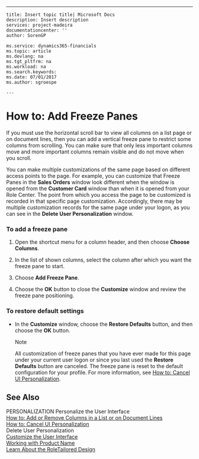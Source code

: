 ---
    title: Insert topic title| Microsoft Docs
    description: Insert description
    services: project-madeira
    documentationcenter: ''
    author: SorenGP

    ms.service: dynamics365-financials
    ms.topic: article
    ms.devlang: na
    ms.tgt_pltfrm: na
    ms.workload: na
    ms.search.keywords:
    ms.date: 07/01/2017
    ms.author: sgroespe

    ---
# How to: Add Freeze Panes
If you must use the horizontal scroll bar to view all columns on a list page or on document lines, then you can add a vertical freeze pane to restrict some columns from scrolling. You can make sure that only less important columns move and more important columns remain visible and do not move when you scroll.  
  
 You can make multiple customizations of the same page based on different access points to the page. For example, you can customize that Freeze Panes in the **Sales Orders** window look different when the window is opened from the **Customer Card** window than when it is opened from your Role Center. The point from which you access the page to be customized is recorded in that specific page customization. Accordingly, there may be multiple customization records for the same page under your logon, as you can see in the **Delete User Personalization** window.  
  
### To add a freeze pane  
  
1.  Open the shortcut menu for a column header, and then choose **Choose Columns**.  
  
2.  In the list of shown columns, select the column after which you want the freeze pane to start.  
  
3.  Choose **Add Freeze Pane**.  
  
4.  Choose the **OK** button to close the **Customize** window and review the freeze pane positioning.  
  
### To restore default settings  
  
-   In the **Customize** window, choose the **Restore Defaults** button, and then choose the **OK** button.  
  
    > [!NOTE]  
    >  All customization of freeze panes that you have ever made for this page under your current user logon or since you last used the **Restore Defaults** button are canceled. The freeze pane is reset to the default configuration for your profile. For more information, see [How to: Cancel UI Personalization](../SetupAndAdministration/how-to-cancel-ui-personalization.md).  
  
## See Also  
 PERSONALIZATION Personalize the User Interface   
 [How to: Add or Remove Columns in a List or on Document Lines](../SetupAndAdministration/how-to-add-or-remove-columns-in-a-list-or-on-document-lines.md)   
 [How to: Cancel UI Personalization](../SetupAndAdministration/how-to-cancel-ui-personalization.md)   
 Delete User Personalization   
 [Customize the User Interface](../SetupAndAdministration/customize-the-user-interface.md)   
 [Working with Product Name](../WorkingWithDynamics/working-with-$-p_1-product-name-$-.md)   
 [Learn About the RoleTailored Design](../GettingStarted/learn-about-the-roletailored-design.md)